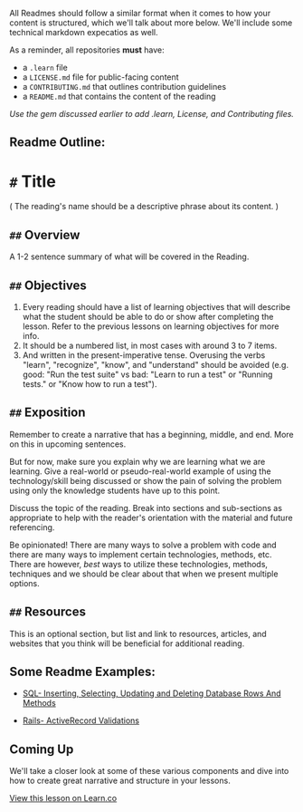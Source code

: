 All Readmes should follow a similar format when it comes to how your content is structured, which we'll talk about more below. We'll include some technical markdown expecatios as well.

As a reminder, all repositories **must** have:

* a `.learn` file 
* a `LICENSE.md` file for public-facing content
* a `CONTRIBUTING.md` that outlines contribution guidelines 
* a `README.md` that contains the content of the reading

*Use the gem discussed earlier to add .learn, License, and Contributing files.*

## Readme Outline:


# `#` Title 

( The reading's name should be a descriptive phrase about its content. )

## `##` Overview

A 1-2 sentence summary of what will be covered in the Reading. 

## `##` Objectives

 1. Every reading should have a list of learning objectives that will describe what the student should be able to do or show after completing the lesson. Refer to the previous lessons on learning objectives for more info. 
 2. It should be a numbered list, in most cases with around 3 to 7 items.
 3. And written in the present-imperative tense. Overusing the verbs "learn", "recognize", "know", and "understand" should be avoided (e.g. good: "Run the test suite" vs bad: "Learn to run a test" or "Running tests." or "Know how to run a test").

## `##` Exposition

Remember to create a narrative that has a beginning, middle, and end. More on this in upcoming sentences.

But for now, make sure you explain why we are learning what we are learning. Give a real-world or pseudo-real-world example of using the technology/skill being discussed or show the pain of solving the problem using only the knowledge students have up to this point. 

Discuss the topic of the reading. Break into sections and sub-sections as appropriate to help with the reader's orientation with the material and future referencing.

Be opinionated! There are many ways to solve a problem with code and there are many ways to implement certain technologies, methods, etc. There are however, *best* ways to utilize these technologies, methods, techniques and we should be clear about that when we present multiple options. 

## `##` Resources

This is an optional section, but list and link to resources, articles, and websites that you think will be beneficial for additional reading.

## Some Readme Examples:

  * [SQL- Inserting, Selecting, Updating and Deleting Database Rows And Methods](https://github.com/learn-co-curriculum/sql-insert-select-update-code-along)
	
  * [Rails- ActiveRecord Validations](https://github.com/learn-co-curriculum/activerecord-validations-readme)
	
## Coming Up

We'll take a closer look at some of these various components and dive into how to create great narrative and structure in your lessons. 

<a href='https://learn.co/lessons/readme-template' data-visibility='hidden'>View this lesson on Learn.co</a>




